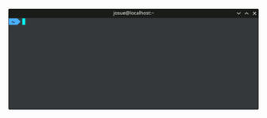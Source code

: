 ![Banner terminal](Terminal.gif "About me")

<!---
JosueCarrasco/JosueCarrasco is a ✨ special ✨ repository because its `README.md` (this file) appears on your GitHub profile.
You can click the Preview link to take a look at your changes.
--->
